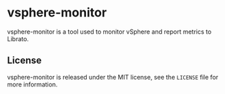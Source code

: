 # vsphere-monitor

vsphere-monitor is a tool used to monitor vSphere and report metrics to Librato.

## License

vsphere-monitor is released under the MIT license, see the `LICENSE` file for more information.
